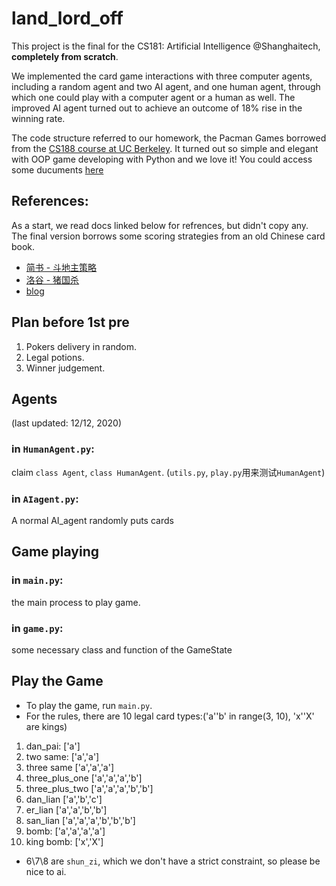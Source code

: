 # land_lord_off
This project is the final for the CS181: Artificial Intelligence @Shanghaitech, **completely from scratch**.   

We implemented the card game interactions with three computer agents, including a random agent and two AI agent, and one human agent, through which one could play with a computer agent or a human as well. The improved AI agent turned out to achieve an outcome of 18% rise in the winning rate.

The code structure referred to our homework, the Pacman Games borrowed from the [CS188 course at UC Berkeley](https://inst.eecs.berkeley.edu/~cs188/sp21/). It turned out so simple and elegant with OOP game developing with Python and we love it!
You could access some ducuments [here](https://github.com/20CS181/LandlordOffDcuments)

## References:
As a start, we read docs linked below for refrences, but didn't copy any. The final version borrows some scoring strategies from an old Chinese card book.

- [简书 - 斗地主策略](https://www.jianshu.com/p/9fb001daedcf)
- [洛谷 - 猪国杀](https://www.luogu.com.cn/problem/P2482)
- [blog](https://ninesun.blog.csdn.net/article/list/3)

## Plan before 1st pre
1. Pokers delivery in random.
2. Legal potions.
3. Winner judgement.


## Agents
(last updated: 12/12, 2020)
### in `HumanAgent.py`:
claim `class Agent`, `class HumanAgent`.
(`utils.py`, `play.py`用来测试`HumanAgent`)

### in `AIagent.py`:
A normal AI_agent randomly puts cards

## Game playing
### in `main.py`:
the main process to play game.

### in `game.py`:
some necessary class and function of the GameState

## Play the Game
* To play the game, run `main.py`.
* For the rules, there are 10 legal card types:('a''b' in range(3, 10), 'x''X' are kings)
1. dan_pai:         ['a']
2. two same:        ['a','a']
3. three same       ['a','a','a']
4. three_plus_one   ['a','a','a','b']
5. three_plus_two   ['a','a','a','b','b']
6. dan_lian         ['a','b','c']
7. er_lian          ['a','a','b','b']
8. san_lian         ['a','a','a','b','b','b']
9. bomb:            ['a','a','a','a']
10. king bomb:      ['x','X']
* 6\7\8 are `shun_zi`, which we don't have a strict constraint, so please be nice to ai.
